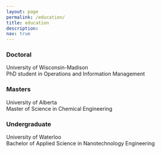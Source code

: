 ```yaml
---
layout: page
permalink: /education/
title: education
description: 
nav: true
---
```



<h3> Doctoral </h3>
<p> University of Wisconsin-Madison
<br>
PhD student in Operations and Information Management </p>
<h3> Masters </h3>
<p> University of Alberta
<br>
Master of Science in Chemical Engineering </p>
<h3> Undergraduate </h3>
<p> University of Waterloo
<br>
Bachelor of Applied Science in Nanotechnology Engineering </p>